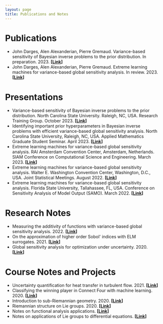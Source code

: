 ```yaml
---
layout: page
title: Publications and Notes
---
```

# Publications
- John Darges, Alen Alexanderian, Pierre Gremaud. Variance-based sensitivity of Bayesian inverse problems to the prior distribution. In preparation. 2023. **[[Link](https://arxiv.org/abs/2310.18488)]**
- John Darges, Alen Alexanderian, Pierre Gremaud. Extreme learning machines for variance-based global sensitivity analysis. In review. 2023. **[[Link](https://arxiv.org/abs/2201.05586)]**

# Presentations

- Variance-based sensitivity of Bayesian inverse problems to the prior distribution. North Carolina State University. Raleigh, NC, USA. Research Training Group. October 2023. **[[Link](/assets/sabayes_slides_rtg.pdf)]**
- Identifying important prior hyperparameters in Bayesian inverse problems with efficient variance-based global sensitivity analysis. North Carolina State University, Raleigh, NC, USA. Applied Mathematics Graduate Student Seminar. April 2023. **[[Link](/assets/sabayes_pres.pdf)]**
- Extreme learning machines for variance-based global sensitivity analysis. RAI Amsterdam Convention Center, Amsterdam, Netherlands.
SIAM Conference on Computational Science and Engineering. March 2023. **[[Link](/assets/amsterdam_pres.pdf)]**
- Extreme learning machines for variance-based global sensitivity analysis. Walter E. Washington Convention Center, Washington, D.C., USA.
Joint Statistical Meetings. August 2022. **[[Link](/assets/dc_pres.pdf)]**
- Extreme learning machines for variance-based global sensitivity analysis. Florida State University, Tallahassee, FL, USA.
Conference on Sensitivity Analysis of Model Output (SAMO). March 2022. **[[Link](/assets/fsu_pres.pdf)]**

# Research Notes

- Measuring the additivity of functions with variance-based global sensitivity analysis. 2022. **[[Link](/assets/additivity.pdf)]**
- On the approximation of higher order Sobol' indices with ELM surrogates. 2021. **[[Link](/assets/elm_higher_order.pdf)]**
- Global sensitivity analysis for optimization under uncertainty. 2020. **[[Link](/assets/sa_ouu.pdf)]**


# Course Notes and Projects
- Uncertainty quantification for heat transfer in turbulent flow. 2021. **[[Link](/assets/db_uq.pdf)]**
- Classifying the winning player in Connect Four with machine learning. 2020. **[[Link](/assets/connect4.pdf)]**
- Introduction to sub-Riemannian geometry. 2020. **[[Link](/assets/subriemannian.pdf)]**
- Riemannian structure on Lie groups. 2020. **[[Link](/assets/riemannian_lie.pdf)]**
- Notes on functional analysis applications. **[[Link](/assets/func_analysis.pdf)]**
- Notes on applications of Lie groups to differential equations. **[[Link](/assets/intro_lie_groups.pdf)]**
